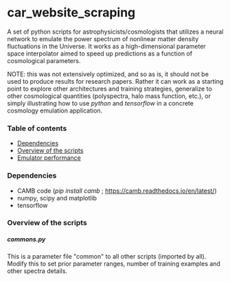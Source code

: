 # car_website_scraping
A set of python scripts for astrophysicists/cosmologists that utilizes a neural network to emulate the power spectrum of nonlinear matter density fluctuations in the Universe. It works as a high-dimensional parameter space interpolator aimed to speed up predictions as a function of cosmological parameters.

NOTE: this was not extensively optimized, and so as is, it should not be used to produce results for research papers. Rather it can work as a starting point to explore other architectures and training strategies, generalize to other cosmological quantities (polyspectra, halo mass function, etc.), or simply illustrating how to use *python* and *tensorflow* in a concrete cosmology emulation application.

### Table of contents
- [Dependencies](#dependencies)
- [Overview of the scripts](#overview-of-the-scripts)
- [Emulator performance](#results-overview-for-different-cars-same-country)

### Dependencies

- CAMB code (*pip install camb* ; https://camb.readthedocs.io/en/latest/)
- numpy, scipy and matplotlib
- tensorflow

### Overview of the scripts

##### commons.py
This is a parameter file "common" to all other scripts (imported by all). Modify this to set prior parameter ranges, number of training examples and other spectra details.


